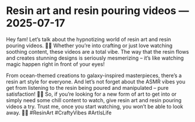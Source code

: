 # Resin art and resin pouring videos — 2025-07-17

Hey fam! Let’s talk about the hypnotizing world of resin art and resin pouring videos. 🎨✨ Whether you’re into crafting or just love watching soothing content, these videos are a total vibe. The way that the resin flows and creates stunning designs is seriously mesmerizing – it’s like watching magic happen right in front of your eyes!

From ocean-themed creations to galaxy-inspired masterpieces, there’s a resin art style for everyone. And let’s not forget about the ASMR vibes you get from listening to the resin being poured and manipulated – pure satisfaction! 🌊🌌 So, if you’re looking for a new form of art to get into or simply need some chill content to watch, give resin art and resin pouring videos a try. Trust me, once you start watching, you won’t be able to look away. 💫💖 #ResinArt #CraftyVibes #ArtIsLife